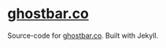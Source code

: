 [ghostbar.co](http://ghostbar.co)
=================

Source-code for [ghostbar.co](http://ghostbar.co). Built with Jekyll.
